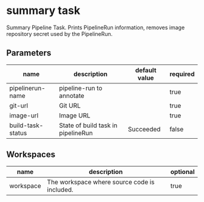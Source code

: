 # summary task

Summary Pipeline Task. Prints PipelineRun information, removes image repository secret used by the PipelineRun.

## Parameters
|name|description|default value|required|
|---|---|---|---|
|pipelinerun-name|pipeline-run to annotate||true|
|git-url|Git URL||true|
|image-url|Image URL||true|
|build-task-status|State of build task in pipelineRun|Succeeded|false|

## Workspaces
|name|description|optional|
|---|---|---|
|workspace|The workspace where source code is included.|true|
